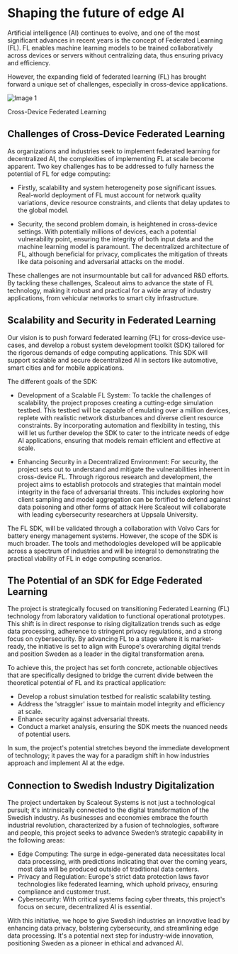 ﻿# Shaping the future of edge AI

Artificial intelligence (AI) continues to evolve, and one of the most significant advances in recent years is the concept of Federated Learning (FL). FL enables machine learning models to be trained collaboratively across devices or servers without centralizing data, thus ensuring privacy and efficiency.

However, the expanding field of federated learning (FL) has brought forward a unique set of challenges, especially in cross-device applications.

![Image 1](https://cdn.prod.website-files.com/65b2c538561625e62bd16a2a/65bbe79f295b233680e5d44f_654c961c915db555f335adb4_Reference%2520frame3.png)

Cross-Device Federated Learning

Challenges of Cross-Device Federated Learning
---------------------------------------------

As organizations and industries seek to implement federated learning for decentralized AI, the complexities of implementing FL at scale become apparent. Two key challenges has to be addressed to  fully harness the potential of FL for edge computing:

*   Firstly, scalability and system heterogeneity pose significant issues. Real-world deployment of FL must account for network quality variations, device resource constraints, and clients that delay updates to the global model. 

*   Security, the second problem domain, is heightened in cross-device settings. With potentially millions of devices, each a potential vulnerability point, ensuring the integrity of both input data and the machine learning model is paramount. The decentralized architecture of FL, although beneficial for privacy, complicates the mitigation of threats like data poisoning and adversarial attacks on the model.

These challenges are not insurmountable but call for advanced R&D efforts. By tackling these challenges, Scaleout aims to advance the state of FL technology, making it robust and practical for a wide array of industry applications, from vehicular networks to smart city infrastructure.

Scalability and Security in Federated Learning
----------------------------------------------

Our vision is to push forward federated learning (FL) for cross-device use-cases, and develop a robust system development toolkit (SDK) tailored for the rigorous demands of edge computing applications. This SDK will support scalable and secure decentralized AI in sectors like automotive, smart cities and for mobile applications.

The different goals of the SDK:

*   Development of a Scalable FL System: To tackle the challenges of scalability, the project proposes creating a cutting-edge simulation testbed. This testbed will be capable of emulating over a million devices, replete with realistic network disturbances and diverse client resource constraints. By incorporating automation and flexibility in testing, this will let us further develop the SDK to cater to the intricate needs of edge AI applications, ensuring that models remain efficient and effective at scale.

*   Enhancing Security in a Decentralized Environment: For security, the project sets out to understand and mitigate the vulnerabilities inherent in cross-device FL. Through rigorous research and development, the project aims to establish protocols and strategies that maintain model integrity in the face of adversarial threats. This includes exploring how client sampling and model aggregation can be fortified to defend against data poisoning and other forms of attack Here Scaleout will collaborate with leading cybersecurity researchers at Uppsala University.

The FL SDK, will be validated through a collaboration with Volvo Cars for battery energy management systems. However, the scope of the SDK is much broader. The tools and methodologies developed will be applicable across a spectrum of industries and will be integral to demonstrating the practical viability of FL in edge computing scenarios.

The Potential of an SDK for Edge Federated Learning
---------------------------------------------------

The project is strategically focused on transitioning Federated Learning (FL) technology from laboratory validation to functional operational prototypes. This shift is in direct response to rising digitalization trends such as edge data processing, adherence to stringent privacy regulations, and a strong focus on cybersecurity. By advancing FL to a stage where it is market-ready, the initiative is set to align with Europe's overarching digital trends and position Sweden as a leader in the digital transformation arena.

To achieve this, the project has set forth concrete, actionable objectives that are specifically designed to bridge the current divide between the theoretical potential of FL and its practical application:

*   Develop a robust simulation testbed for realistic scalability testing. 
*   Address the 'straggler' issue to maintain model integrity and efficiency at scale.
*   Enhance security against adversarial threats.
*   Conduct a market analysis, ensuring the SDK meets the nuanced needs of potential users.

In sum, the project's potential stretches beyond the immediate development of technology; it paves the way for a paradigm shift in how industries approach and implement AI at the edge.

Connection to Swedish Industry Digitalization
---------------------------------------------

The project undertaken by Scaleout Systems is not just a technological pursuit; it's intrinsically connected to the digital transformation of the Swedish industry. As businesses and economies embrace the fourth industrial revolution, characterized by a fusion of technologies, software and people, this project seeks to advance Sweden’s strategic capability in the following areas:

*   Edge Computing: The surge in edge-generated data necessitates local data processing, with predictions indicating that over the coming years, most data will be produced outside of traditional data centers.
*   Privacy and Regulation: Europe's strict data protection laws favor technologies like federated learning, which uphold privacy, ensuring compliance and customer trust.
*   Cybersecurity: With critical systems facing cyber threats, this project's focus on secure, decentralized AI is essential.

With this initiative, we hope to give Swedish industries an innovative lead by enhancing data privacy, bolstering cybersecurity, and streamlining edge data processing. It's a potential next step for industry-wide innovation, positioning Sweden as a pioneer in ethical and advanced AI.
